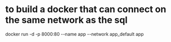 # to build a docker that can connect on the same network as the sql 
docker run -d -p 8000:80 --name app --network app_default app 
